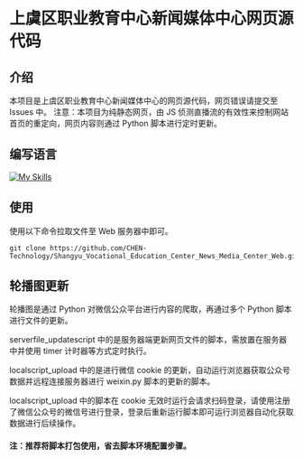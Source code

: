 # 上虞区职业教育中心新闻媒体中心网页源代码

## 介绍

本项目是上虞区职业教育中心新闻媒体中心的网页源代码，网页错误请提交至 Issues 中。
注意：本项目为纯静态网页，由 JS 侦测直播流的有效性来控制网站首页的重定向，网页内容则通过 Python 脚本进行定时更新。

## 编写语言

[![My Skills](https://skillicons.dev/icons?i=html,css,js,python)](https://github.com/CHEN-Technology/Shangyu_Vocational_Education_Center_News_Media_Center_Web)

## 使用

使用以下命令拉取文件至 Web 服务器中即可。

    git clone https://github.com/CHEN-Technology/Shangyu_Vocational_Education_Center_News_Media_Center_Web.git

## 轮播图更新

轮播图是通过 Python 对微信公众平台进行内容的爬取，再通过多个 Python 脚本进行文件的更新。

serverfile_updatescript 中的是服务器端更新网页文件的脚本，需放置在服务器中并使用 timer 计时器等方式定时执行。

localscript_upload 中的是进行微信 cookie 的更新，自动运行浏览器获取公众号数据并远程连接服务器进行 weixin.py 脚本的更新的脚本。

localscript_upload 中的脚本在 cookie 无效时运行会请求扫码登录，请使用注册了微信公众号的微信号进行登录，登录后重新运行脚本即可运行浏览器自动化获取数据进行后续操作。

#### 注：推荐将脚本打包使用，省去脚本环境配置步骤。
